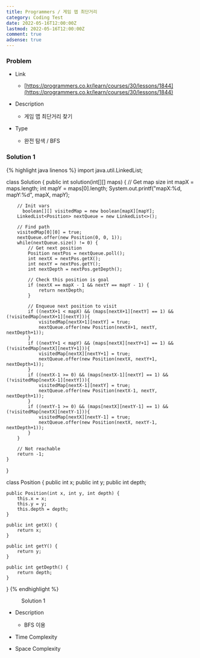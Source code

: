 ```yaml
---
title: Programmers / 게임 맵 최단거리
category: Coding Test
date: 2022-05-16T12:00:00Z
lastmod: 2022-05-16T12:00:00Z
comment: true
adsense: true
---
```


### Problem

* Link
  * [https://programmers.co.kr/learn/courses/30/lessons/1844](https://programmers.co.kr/learn/courses/30/lessons/1844)

* Description
  * 게임 맵 최단거리 찾기

* Type
  * 완전 탐색 / BFS

### Solution 1

{% highlight java linenos %}
import java.util.LinkedList;

class Solution {
    public int solution(int[][] maps) {
        // Get map size
        int mapX = maps.length;
        int mapY = maps[0].length;
        System.out.printf("mapX:%d, mapY:%d", mapX, mapY);
        
        // Init vars
    	  boolean[][] visitedMap = new boolean[mapX][mapY];
        LinkedList<Position> nextQueue = new LinkedList<>();
        
        // Find path
        visitedMap[0][0] = true;
        nextQueue.offer(new Position(0, 0, 1));
        while(nextQueue.size() != 0) {
            // Get next position
            Position nextPos = nextQueue.poll();
            int nextX = nextPos.getX();
            int nextY = nextPos.getY();
            int nextDepth = nextPos.getDepth();
            
            // Check this position is goal
           	if (nextX == mapX - 1 && nextY == mapY - 1) {
                return nextDepth;
            }
            
            // Enqueue next position to visit
            if ((nextX+1 < mapX) && (maps[nextX+1][nextY] == 1) && (!visitedMap[nextX+1][nextY])){
                visitedMap[nextX+1][nextY] = true;
                nextQueue.offer(new Position(nextX+1, nextY, nextDepth+1));
            } 
            if ((nextY+1 < mapY) && (maps[nextX][nextY+1] == 1) && (!visitedMap[nextX][nextY+1])){
                visitedMap[nextX][nextY+1] = true;
                nextQueue.offer(new Position(nextX, nextY+1, nextDepth+1));
            } 
            if ((nextX-1 >= 0) && (maps[nextX-1][nextY] == 1) && (!visitedMap[nextX-1][nextY])){
                visitedMap[nextX-1][nextY] = true;
                nextQueue.offer(new Position(nextX-1, nextY, nextDepth+1));
            } 
            if ((nextY-1 >= 0) && (maps[nextX][nextY-1] == 1) && (!visitedMap[nextX][nextY-1])){
                visitedMap[nextX][nextY-1] = true;
                nextQueue.offer(new Position(nextX, nextY-1, nextDepth+1));
            }
        }
        
        // Not reachable
        return -1;
    }
}

class Position {
    public int x;
    public int y;
    public int depth;
    
    public Position(int x, int y, int depth) {
        this.x = x;
        this.y = y;
        this.depth = depth;
    }
    
    public int getX() {
        return x;
    }
    
    public int getY() {
        return y;
    }
    
    public int getDepth() {
        return depth;
    }
}
{% endhighlight %}
<figure>
<figcaption class="caption">Solution 1</figcaption>
</figure>

* Description
  * BFS 이용

* Time Complexity

* Space Complexity
